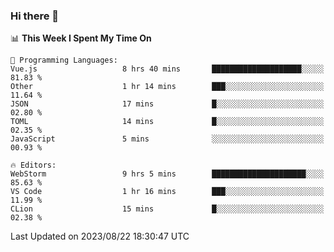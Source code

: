 ### Hi there 👋

<!--
**asdf12303116/asdf12303116** is a ✨ _special_ ✨ repository because its `README.md` (this file) appears on your GitHub profile.

Here are some ideas to get you started:

- 🔭 I’m currently working on ...
- 🌱 I’m currently learning ...
- 👯 I’m looking to collaborate on ...
- 🤔 I’m looking for help with ...
- 💬 Ask me about ...
- 📫 How to reach me: ...
- 😄 Pronouns: ...
- ⚡ Fun fact: ...
-->

<!--START_SECTION:waka-->
📊 **This Week I Spent My Time On** 

```text
💬 Programming Languages: 
Vue.js                   8 hrs 40 mins       ████████████████████░░░░░   81.83 % 
Other                    1 hr 14 mins        ███░░░░░░░░░░░░░░░░░░░░░░   11.64 % 
JSON                     17 mins             █░░░░░░░░░░░░░░░░░░░░░░░░   02.80 % 
TOML                     14 mins             █░░░░░░░░░░░░░░░░░░░░░░░░   02.35 % 
JavaScript               5 mins              ░░░░░░░░░░░░░░░░░░░░░░░░░   00.93 % 

🔥 Editors: 
WebStorm                 9 hrs 5 mins        █████████████████████░░░░   85.63 % 
VS Code                  1 hr 16 mins        ███░░░░░░░░░░░░░░░░░░░░░░   11.99 % 
CLion                    15 mins             █░░░░░░░░░░░░░░░░░░░░░░░░   02.38 % 
```


 Last Updated on 2023/08/22 18:30:47 UTC
<!--END_SECTION:waka-->

